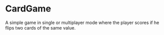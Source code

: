 # CardGame
A simple game in single or multiplayer mode where the player scores if he flips two cards of the same value.
